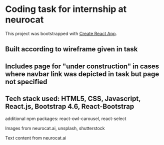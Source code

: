 # Coding task for internship at neurocat

This project was bootstrapped with [Create React App](https://github.com/facebook/create-react-app).

## Built according to wireframe given in task
## Includes page for "under construction" in cases where navbar link was depicted in task but page not specified
## Tech stack used: HTML5, CSS, Javascript, React.js, Bootstrap 4.6, React-Bootstrap 

additional npm packages: react-owl-carousel, react-select

Images from neurocat.ai, unsplash, shutterstock

Text content from neurocat.ai

